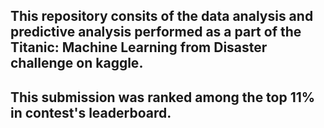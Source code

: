 ## This repository consits of the data analysis and predictive analysis performed as a part of the Titanic: Machine Learning from Disaster challenge on kaggle.
## This submission was ranked among the top 11% in contest's leaderboard.
